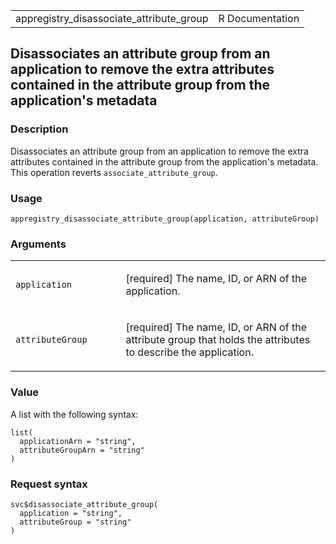 <table style="width: 100%;">
<tbody>
<tr class="odd">
<td>appregistry_disassociate_attribute_group</td>
<td style="text-align: right;">R Documentation</td>
</tr>
</tbody>
</table>

## Disassociates an attribute group from an application to remove the extra attributes contained in the attribute group from the application's metadata

### Description

Disassociates an attribute group from an application to remove the extra
attributes contained in the attribute group from the application's
metadata. This operation reverts `associate_attribute_group`.

### Usage

    appregistry_disassociate_attribute_group(application, attributeGroup)

### Arguments

<table>
<colgroup>
<col style="width: 35%" />
<col style="width: 65%" />
</colgroup>
<tbody>
<tr class="odd">
<td><code
id="appregistry_disassociate_attribute_group_:_application">application</code></td>
<td><p>[required] The name, ID, or ARN of the application.</p></td>
</tr>
<tr class="even">
<td><code
id="appregistry_disassociate_attribute_group_:_attributeGroup">attributeGroup</code></td>
<td><p>[required] The name, ID, or ARN of the attribute group that holds
the attributes to describe the application.</p></td>
</tr>
</tbody>
</table>

### Value

A list with the following syntax:

    list(
      applicationArn = "string",
      attributeGroupArn = "string"
    )

### Request syntax

    svc$disassociate_attribute_group(
      application = "string",
      attributeGroup = "string"
    )
